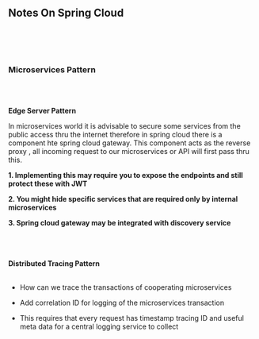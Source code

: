 

## Notes On Spring Cloud




<br><br><br>

### Microservices Pattern ###
<br><br>

**Edge Server Pattern**

In microservices world it is advisable to secure some services from the public access thru the internet therefore in spring cloud there is 
a component hte spring cloud gateway. This component acts as the reverse proxy , all incoming request to our microservices or API will first
pass thru this.
 
 **1. Implementing this may require you to expose the endpoints and still protect these with JWT**
 
 **2. You might hide specific services that are required only by internal microservices**
 
 **3. Spring cloud gateway may be integrated with discovery service**
 <br><br>
 <br><br>
  
  
  
  
  
 **Distributed Tracing Pattern**
 <br><br>
*  How can we trace the transactions of cooperating microservices

*  Add correlation ID for logging of the microservices transaction

*  This requires that every request has timestamp tracing ID  and useful meta data for a central logging service to collect





 
